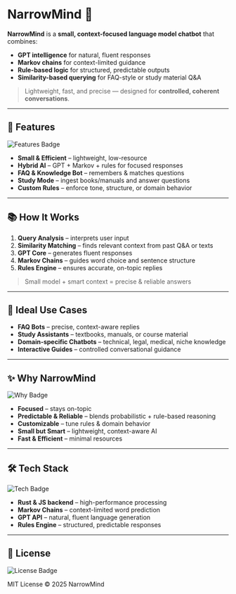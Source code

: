 # NarrowMind 🤖

**NarrowMind** is a **small, context-focused language model chatbot** that combines:

- **GPT intelligence** for natural, fluent responses
- **Markov chains** for context-limited guidance
- **Rule-based logic** for structured, predictable outputs
- **Similarity-based querying** for FAQ-style or study material Q&A

> Lightweight, fast, and precise — designed for **controlled, coherent conversations**.

---

## 🌟 Features

![Features Badge](https://img.shields.io/badge/Features-Context%2C%20Lite%2C%20Smart-blue)

- **Small & Efficient** – lightweight, low-resource
- **Hybrid AI** – GPT + Markov + rules for focused responses
- **FAQ & Knowledge Bot** – remembers & matches questions
- **Study Mode** – ingest books/manuals and answer questions
- **Custom Rules** – enforce tone, structure, or domain behavior

---

## 📚 How It Works

1. **Query Analysis** – interprets user input
2. **Similarity Matching** – finds relevant context from past Q&A or texts
3. **GPT Core** – generates fluent responses
4. **Markov Chains** – guides word choice and sentence structure
5. **Rules Engine** – ensures accurate, on-topic replies

> Small model + smart context = precise & reliable answers

---

## 🎯 Ideal Use Cases

- **FAQ Bots** – precise, context-aware replies
- **Study Assistants** – textbooks, manuals, or course material
- **Domain-specific Chatbots** – technical, legal, medical, niche knowledge
- **Interactive Guides** – controlled conversational guidance

---

## ✨ Why NarrowMind

![Why Badge](https://img.shields.io/badge/Why-Focused%2CPredictable%2CLightweight-green)

- **Focused** – stays on-topic
- **Predictable & Reliable** – blends probabilistic + rule-based reasoning
- **Customizable** – tune rules & domain behavior
- **Small but Smart** – lightweight, context-aware AI
- **Fast & Efficient** – minimal resources

---

## 🛠️ Tech Stack

![Tech Badge](https://img.shields.io/badge/Tech-Rust%2CJS%2CGPT%2CMarkov%2CRules-blue)

- **Rust & JS backend** – high-performance processing
- **Markov Chains** – context-limited word prediction
- **GPT API** – natural, fluent language generation
- **Rules Engine** – structured, predictable responses

---

## 📄 License

![License Badge](https://img.shields.io/badge/License-MIT-orange)

MIT License © 2025 NarrowMind
